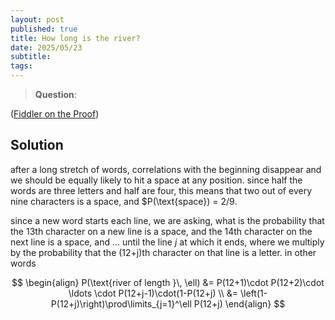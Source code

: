 ```yaml
---
layout: post
published: true
title: How long is the river?
date: 2025/05/23
subtitle: 
tags:
---
```


>**Question**:

<!--more-->

([Fiddler on the Proof](URL))

## Solution

after a long stretch of words, correlations with the beginning disappear and we should be equally likely to hit a space at any position. since half the words are three letters and half are four, this means that two out of every nine characters is a space, and $P(\text{space}) = 2/9.

since a new word starts each line, we are asking, what is the probability that the 13th character on a new line is a space, and the 14th character on the next line is a space, and ... until the line $j$ at which it ends, where we multiply by the probability that the (12+j)th character on that line is a letter. in other words

$$ 
\begin{align}
  P(\text{river of length }\, \ell) &= P(12+1)\cdot P(12+2)\cdot \ldots \cdot P(12+j-1)\cdot(1-P(12+j) \\
  &= \left(1-P(12+j)\right)\prod\limits_{j=1}^\ell P(12+j)
\end{align}
$$

<br>
